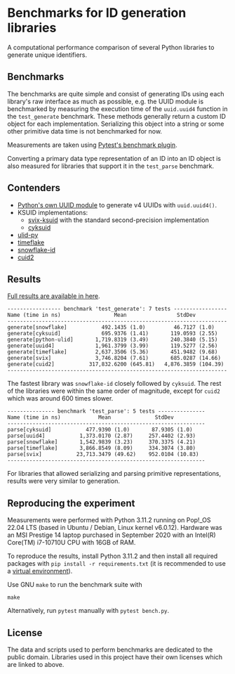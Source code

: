 # Benchmarks for ID generation libraries

A computational performance comparison of several Python libraries to generate
unique identifiers.

## Benchmarks

The benchmarks are quite simple and consist of generating IDs using each library's raw interface as much as possible, e.g. the UUID module is benchmarked by measuring the execution time of the `uuid.uuid4` function in the `test_generate` benchmark. These methods generally return a custom ID object for each implementation. Serializing this object into a string or some other primitive data time is not benchmarked for now.

Measurements are taken using [Pytest's benchmark plugin](https://pytest-benchmark.readthedocs.io/en/latest/index.html).

Converting a primary data type representation of an ID into an ID object is also measured for libraries that support it in the `test_parse` benchmark.


## Contenders

- [Python's own UUID module](https://docs.python.org/3/library/uuid.html) to generate v4 UUIDs with `uuid.uuid4()`.
- KSUID implementations:
    - [svix-ksuid](https://pypi.org/project/svix-ksuid/) with the standard second-precision implementation
    - [cyksuid](https://pypi.org/project/cyksuid/)
- [ulid-py](https://pypi.org/project/ulid-py/)
- [timeflake](https://pypi.org/project/timeflake/)
- [snowflake-id](https://pypi.org/project/snowflake-id/)
- [cuid2](https://pypi.org/project/cuid2/)


## Results

[Full results are available in here](https://github.com/knifecake/python-id-benchmarks/blob/main/results.json).

    ----------------- benchmark 'test_generate': 7 tests -----------------
    Name (time in ns)                 Mean                StdDev          
    ----------------------------------------------------------------------
    generate[snowflake]           492.1435 (1.0)         46.7127 (1.0)    
    generate[cyksuid]             695.9376 (1.41)       119.0593 (2.55)   
    generate[python-ulid]       1,719.8319 (3.49)       240.3840 (5.15)   
    generate[uuid4]             1,961.3799 (3.99)       119.5277 (2.56)   
    generate[timeflake]         2,637.3506 (5.36)       451.9482 (9.68)   
    generate[svix]              3,746.8204 (7.61)       685.0287 (14.66)  
    generate[cuid2]           317,832.6200 (645.81)   4,876.3859 (104.39) 
    ----------------------------------------------------------------------

The fastest library was `snowflake-id` closely followed by `cyksuid`. The rest of the libraries were within the same order of magnitude, except for `cuid2` which was around 600 times slower.

    --------------- benchmark 'test_parse': 5 tests ---------------
    Name (time in ns)            Mean              StdDev          
    ---------------------------------------------------------------
    parse[cyksuid]           477.9390 (1.0)       87.9305 (1.0)    
    parse[uuid4]           1,373.0170 (2.87)     257.4402 (2.93)   
    parse[snowflake]       1,542.9839 (3.23)     370.3375 (4.21)   
    parse[timeflake]       3,866.8549 (8.09)     334.3074 (3.80)   
    parse[svix]           23,713.3479 (49.62)    952.0104 (10.83)  
    ---------------------------------------------------------------

For libraries that allowed serializing and parsing primitive representations, results were very similar to generation.

## Reproducing the experiment

Measurements were performed with Python 3.11.2 running on Pop!_OS 22.04 LTS (based in Ubuntu / Debian, Linux kernel v6.0.12). Hardware was an MSI Prestige 14 laptop purchased in September 2020 with an Intel(R) Core(TM) i7-10710U CPU with 16GB of RAM.

To reproduce the results, install Python 3.11.2 and then install all required packages with `pip install -r requirements.txt` (it is recommended to use a [virtual environment](https://github.com/pypa/virtualenv)).

Use GNU `make` to run the benchmark suite with

    make

Alternatively, run `pytest` manually with `pytest bench.py`.

## License

The data and scripts used to perform benchmarks are dedicated to the public domain. Libraries used in this project have their own licenses which are linked to above.